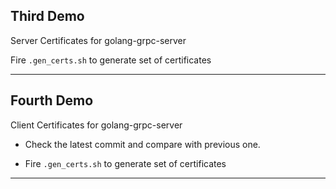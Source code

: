 Third Demo
--
Server Certificates for golang-grpc-server

Fire `.gen_certs.sh` to generate set of certificates

---
Fourth Demo
--
Client Certificates for golang-grpc-server

- Check the latest commit and compare with previous one.

- Fire `.gen_certs.sh` to generate set of certificates

---
